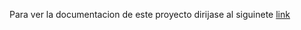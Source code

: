 Para ver la documentacion de este proyecto dirijase al siguinete [link](https://github.com/mandresblac/proyectoCrmFrontend)
